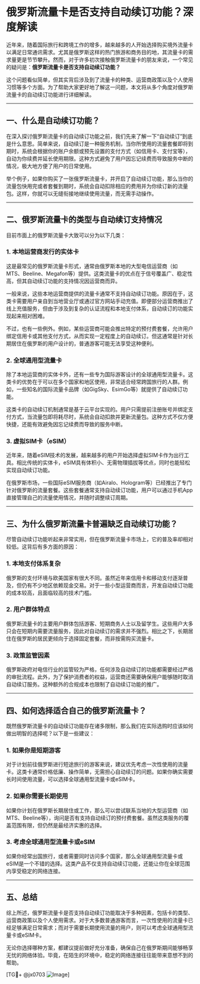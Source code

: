 # 俄罗斯流量卡是否支持自动续订功能？深度解读

近年来，随着国际旅行和跨境工作的增多，越来越多的人开始选择购买境外流量卡以满足日常通讯需求。尤其是俄罗斯这样的热门旅游和商务目的地，其流量卡的需求量更是节节攀升。然而，对于许多初次接触俄罗斯流量卡的朋友来说，一个常见的疑问是：**俄罗斯流量卡是否支持自动续订功能？**

这个问题看似简单，但其实背后涉及到了流量卡的种类、运营商政策以及个人使用习惯等多个方面。为了帮助大家更好地了解这一问题，本文将从多个角度对俄罗斯流量卡的自动续订功能进行详细解读。

---

## 一、什么是自动续订功能？

在深入探讨俄罗斯流量卡的自动续订功能之前，我们先来了解一下“自动续订”到底是什么意思。简单来说，自动续订是一种服务机制，当你所使用的流量套餐即将到期时，系统会根据你的账户余额或预先设置的支付方式（如信用卡、支付宝等），自动为你续费并延长使用期限。这种方式避免了用户因忘记续费而导致服务中断的情况，极大地方便了用户的日常使用。

举个例子，如果你购买了一张俄罗斯流量卡，并开启了自动续订功能，那么当你的流量包快用完或者套餐到期时，系统会自动扣除相应的费用并为你续订新的流量包。这样，你就可以无缝衔接地继续使用流量，而无需手动操作。

---

## 二、俄罗斯流量卡的类型与自动续订支持情况

目前市面上的俄罗斯流量卡大致可以分为以下几类：

### 1. **本地运营商发行的实体卡**
这是最常见的俄罗斯流量卡形式，通常由俄罗斯本地的大型电信运营商（如MTS、Beeline、Megafon等）提供。这类流量卡的优点在于信号覆盖广、稳定性高，但其自动续订功能的支持情况因运营商而异。

一般来说，这些本地运营商提供的流量卡通常不支持自动续订功能。原因在于，这类卡需要用户亲自到当地营业厅或通过官方网站手动充值。即便部分运营商推出了线上充值服务，但由于涉及到复杂的认证流程和本地支付体系，自动续订的功能实现起来相对困难。

不过，也有一些例外。例如，某些运营商可能会推出特定的预付费套餐，允许用户绑定信用卡或其他支付方式，从而实现一定程度上的自动续订。但这通常是针对长期居住在俄罗斯的用户设计的，普通游客可能无法享受这种便利。

### 2. **全球通用型流量卡**
除了本地运营商的实体卡外，还有一些专为国际游客设计的全球通用型流量卡。这类卡的优势在于可以在多个国家和地区使用，非常适合经常跨国旅行的人群。例如，一些知名的国际流量卡品牌（如GigSky、EsimGo等）就提供了自动续订功能。

这类卡的自动续订机制通常是基于云平台实现的。用户只需提前注册账号并绑定支付方式，当流量包即将耗尽时，系统会自动扣款并更新流量包。这种方式不仅方便快捷，还能有效避免因忘记续费而导致的服务中断。

### 3. **虚拟SIM卡（eSIM）**
近年来，随着eSIM技术的发展，越来越多的用户开始选择虚拟SIM卡作为出行工具。相比传统的实体卡，eSIM具有体积小、无需物理插拔等优点，同时也能轻松实现自动续订功能。

在俄罗斯市场，一些国际eSIM服务商（如Airalo、Hologram等）已经推出了专门针对俄罗斯的流量套餐。这些套餐通常支持自动续订功能，用户可以通过手机App直接管理自己的流量使用情况，并随时调整续订周期。

---

## 三、为什么俄罗斯流量卡普遍缺乏自动续订功能？

尽管自动续订功能听起来非常实用，但在俄罗斯流量卡市场上，它的普及率却相对较低。这背后有多方面的原因：

### 1. **本地支付体系复杂**
俄罗斯的支付环境与欧美国家有很大不同。虽然近年来信用卡和移动支付逐渐普及，但仍有不少地区依赖现金交易。对于一些小型运营商而言，开发自动续订功能的成本较高，且面临较高的技术门槛。

### 2. **用户群体特点**
俄罗斯流量卡的主要用户群体包括游客、短期商务人士以及留学生。这些用户大多只会在短期内需要流量服务，因此对自动续订的需求并不强烈。相比之下，长期居住在俄罗斯的居民更倾向于选择固定套餐，而非按需购买流量卡。

### 3. **政策监管因素**
俄罗斯政府对电信行业的监管较为严格，任何涉及自动续订的功能都需要经过严格的审批流程。此外，为了保护消费者的权益，运营商还需要确保用户能够随时取消自动续订服务。这种额外的合规成本也限制了自动续订功能的推广。

---

## 四、如何选择适合自己的俄罗斯流量卡？

既然俄罗斯流量卡的自动续订功能存在诸多限制，那么我们在实际选购时应该如何做出明智的选择呢？以下是一些建议：

### 1. 如果你是短期游客
对于计划前往俄罗斯进行短途旅行的游客来说，建议优先考虑一次性使用的流量卡。这类卡通常价格低廉、操作简单，无需担心自动续订的问题。如果你确实需要长时间使用流量，可以选择全球通用型流量卡或eSIM卡。

### 2. 如果你需要长期使用
如果你计划在俄罗斯长期居住或工作，那么可以尝试联系当地的大型运营商（如MTS、Beeline等），询问是否有支持自动续订的预付费套餐。虽然这类服务的覆盖范围有限，但仍然是最经济实惠的选择。

### 3. 考虑全球通用型流量卡或eSIM
如果你经常出国旅行，或者需要同时访问多个国家，那么全球通用型流量卡或eSIM是一个不错的选择。这类产品不仅支持自动续订功能，还能让你在全球范围内享受稳定的网络连接。

---

## 五、总结

综上所述，俄罗斯流量卡是否支持自动续订功能取决于多种因素，包括卡的类型、运营商政策以及个人使用需求。对于大多数普通游客而言，一次性使用的流量卡已经足够满足日常需求；而对于需要长期使用流量的用户，则可以考虑全球通用型流量卡或eSIM卡。

无论你选择哪种方案，都建议提前做好充分准备，确保自己在俄罗斯期间能够畅享无忧的网络体验。毕竟，在陌生的环境中，稳定的网络连接往往能带来意想不到的帮助。

[TG💪+ @jx0703 ![Image](https://github.com/user-attachments/assets/dbca1d08-cadb-493c-b0ec-ad6f7a83f270)]